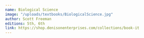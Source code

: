 ```yaml
---
name: Biological Science
image: "/uploads/textbooks/BiologicalScience.jpg"
author: Scott Freeman
editions: 5th, 6th
link: https://shop.denisonenterprises.com/collections/book-it
---
```

